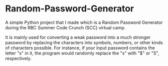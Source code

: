 # Random-Password-Generator
A simple Python project that I made which is a Random Password Generator during the RBC Summer Code Crunch (SCC) virtual camp.

It is mainly used for converting a weak password into a much stronger password by replacing the characters into symbols, numbers, or other kinds of characters possible. For instance, if your input password contains the letter "s" in it, the program would randomly replace the "s" with "$" or "S", respectively. 
